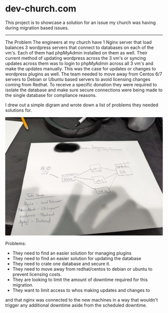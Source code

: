 # dev-church.com 

This project is to showcase a solution 
for an issue my church was having during migration based
issues. 

---
The Problem
The engineers at my church have 1 Nginx server that 
load balances 3 wordpress servers that connect to databases on each of the vm's. Each of them had phpMyAdmin installed on them as well. Their current method of updating wordpress across the 3 vm's or syncing updates across them was to login to phpMyAdmin across all 3 vm's and make the updates manually. This was the case for updates or changes to wordpress plugins as well. 
The team needed to move away from Centos 6/7 servers to Debian or Ubuntu based servers to avoid licensing changes coming from Redhat. To receive a specific donation they were required to isolate the database and make sure secure connections were being made to the single database for compliance reasons. 

I drew out a simple digram and wrote down a list of problems they needed solutions for. 

![Simple Digram](/img/quick-church-diagram.jpg)

Problems: 
* They need to find an easier solution for managing plugins
* They need to find an easier solution for updating the database 
* They need to crate one database and secure it. 
* They need to move away from redhat/centos to debian or ubuntu to prevent licensing costs. 
* They are looking to limit the amount of downtime required for this migration. 
* They want to limit access to whos making updates and changes to 

and that nginx was connected to the new machines in a way that wouldn't trigger any additional downtime aside from the scheduled downtime. 
